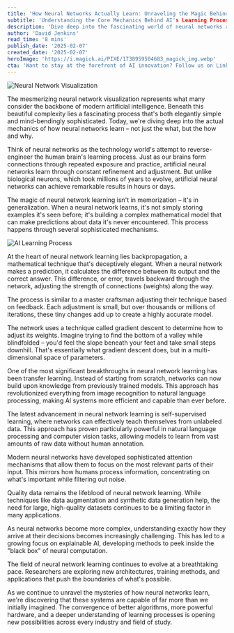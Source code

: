 ```yaml
---
title: 'How Neural Networks Actually Learn: Unraveling the Magic Behind Artificial Intelligence'
subtitle: 'Understanding the Core Mechanics Behind AI's Learning Process'
description: 'Dive deep into the fascinating world of neural networks and discover how these artificial intelligence systems actually learn and evolve. From backpropagation to cutting-edge self-supervised learning, understand the mechanisms that make AI possible.'
author: 'David Jenkins'
read_time: '8 mins'
publish_date: '2025-02-07'
created_date: '2025-02-07'
heroImage: 'https://i.magick.ai/PIXE/1738959504683_magick_img.webp'
cta: 'Want to stay at the forefront of AI innovation? Follow us on LinkedIn for daily insights into the latest developments in neural networks and artificial intelligence.'
---
```


![Neural Network Visualization](https://i.magick.ai/PIXE/1738959504683_magick_img.webp)

The mesmerizing neural network visualization represents what many consider the backbone of modern artificial intelligence. Beneath this beautiful complexity lies a fascinating process that's both elegantly simple and mind-bendingly sophisticated. Today, we're diving deep into the actual mechanics of how neural networks learn – not just the what, but the how and why.

Think of neural networks as the technology world's attempt to reverse-engineer the human brain's learning process. Just as our brains form connections through repeated exposure and practice, artificial neural networks learn through constant refinement and adjustment. But unlike biological neurons, which took millions of years to evolve, artificial neural networks can achieve remarkable results in hours or days.

The magic of neural network learning isn't in memorization – it's in generalization. When a neural network learns, it's not simply storing examples it's seen before; it's building a complex mathematical model that can make predictions about data it's never encountered. This process happens through several sophisticated mechanisms.

![AI Learning Process](https://i.magick.ai/PIXE/1738959504687_magick_img.webp)

At the heart of neural network learning lies backpropagation, a mathematical technique that's deceptively elegant. When a neural network makes a prediction, it calculates the difference between its output and the correct answer. This difference, or error, travels backward through the network, adjusting the strength of connections (weights) along the way.

The process is similar to a master craftsman adjusting their technique based on feedback. Each adjustment is small, but over thousands or millions of iterations, these tiny changes add up to create a highly accurate model.

The network uses a technique called gradient descent to determine how to adjust its weights. Imagine trying to find the bottom of a valley while blindfolded – you'd feel the slope beneath your feet and take small steps downhill. That's essentially what gradient descent does, but in a multi-dimensional space of parameters.

One of the most significant breakthroughs in neural network learning has been transfer learning. Instead of starting from scratch, networks can now build upon knowledge from previously trained models. This approach has revolutionized everything from image recognition to natural language processing, making AI systems more efficient and capable than ever before.

The latest advancement in neural network learning is self-supervised learning, where networks can effectively teach themselves from unlabeled data. This approach has proven particularly powerful in natural language processing and computer vision tasks, allowing models to learn from vast amounts of raw data without human annotation.

Modern neural networks have developed sophisticated attention mechanisms that allow them to focus on the most relevant parts of their input. This mirrors how humans process information, concentrating on what's important while filtering out noise.

Quality data remains the lifeblood of neural network learning. While techniques like data augmentation and synthetic data generation help, the need for large, high-quality datasets continues to be a limiting factor in many applications.

As neural networks become more complex, understanding exactly how they arrive at their decisions becomes increasingly challenging. This has led to a growing focus on explainable AI, developing methods to peek inside the "black box" of neural computation.

The field of neural network learning continues to evolve at a breathtaking pace. Researchers are exploring new architectures, training methods, and applications that push the boundaries of what's possible.

As we continue to unravel the mysteries of how neural networks learn, we're discovering that these systems are capable of far more than we initially imagined. The convergence of better algorithms, more powerful hardware, and a deeper understanding of learning processes is opening new possibilities across every industry and field of study.